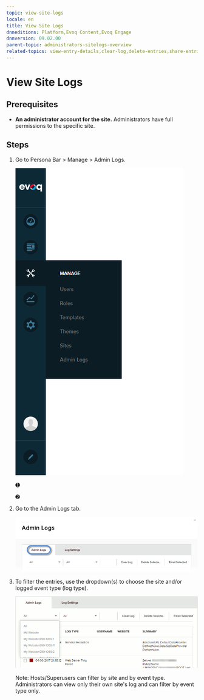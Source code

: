 ```yaml
---
topic: view-site-logs
locale: en
title: View Site Logs
dnneditions: Platform,Evoq Content,Evoq Engage
dnnversion: 09.02.00
parent-topic: administrators-sitelogs-overview
related-topics: view-entry-details,clear-log,delete-entries,share-entries,add-event-type,edit-logged-event-type,delete-logged-event-type,toggle-logging-for-event-type,configure-notices
---
```


# View Site Logs

## Prerequisites

*   **An administrator account for the site.** Administrators have full permissions to the specific site.

## Steps

1.  Go to Persona Bar \> Manage \> Admin Logs.
    
    ![Persona Bar > Manage > Admin Logs](img/scr-pbar-host-Manage-E91.png)
    
    ➊
    
    ➋
    
2.  Go to the Admin Logs tab.
    
    ![Admin Logs](img/scr-pbtabs-host-Manage-AdminLogs-AdminLogs-E90.png)
    
3.  To filter the entries, use the dropdown(s) to choose the site and/or logged event type (log type).
    
      
    
    ![Dropdowns to choose the site and/or logged event type](img/scr-AdminLogs-adminlogslist-filters-E90.gif)
    
      
    
    Note: Hosts/Superusers can filter by site and by event type. Administrators can view only their own site's log and can filter by event type only.